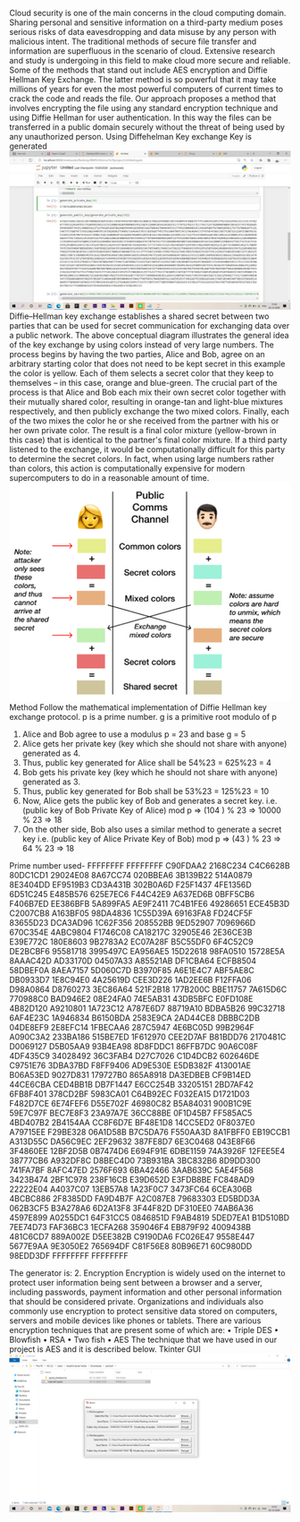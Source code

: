 Cloud security is one of the main concerns in the cloud computing domain. Sharing personal and sensitive information on a third-party medium poses serious risks of data eavesdropping and data misuse by any person with malicious intent. The traditional methods of secure file transfer and information are superfluous in the scenario of cloud. Extensive research and study is undergoing in this field to make cloud more secure and reliable. Some of the methods that stand out include AES encryption and Diffie Hellman Key Exchange. The latter method is so powerful that it may take millions of years for even the most powerful computers of current times to crack the code and reads the file. Our approach proposes a method that involves encrypting the file using any standard encryption technique and using Diffie Hellman for user authentication. In this way the files can be transferred in a public domain securely without the threat of being used by any unauthorized person.
Using Diffehelman Key exchange Key is generated
![](src/application/key%20generation.jpeg)
Diffie–Hellman key exchange establishes a shared secret between two parties that can be used for secret communication for exchanging data over a public network. The above conceptual diagram illustrates the general idea of the key exchange by using colors instead of very large numbers. The process begins by having the two parties, Alice and Bob, agree on an arbitrary starting color that does not need to be kept secret in this example the color is yellow. Each of them selects a secret color that they keep to themselves – in this case, orange and blue-green. The crucial part of the process is that Alice and Bob each mix their own secret color together with their mutually shared color, resulting in orange-tan and light-blue mixtures respectively, and then publicly exchange the two mixed colors. Finally, each of the two mixes the color he or she received from the partner with his or her own private color. The result is a final color mixture (yellow-brown in this case) that is identical to the partner's final color mixture. If a third party listened to the exchange, it would be computationally difficult for this party to determine the secret colors. In fact, when using large numbers rather than colors, this action is computationally expensive for modern supercomputers to do in a reasonable amount of time.
![](src/application/DH%20(2).png)
Method
 Follow the mathematical implementation of Diffie Hellman key exchange protocol.
 p is a prime number. 
g is a primitive root modulo of p 
1. Alice and Bob agree to use a modulus p = 23 and base g = 5 
2. Alice gets her private key (key which she should not share with anyone) generated as 4. 
3. Thus, public key generated for Alice shall be 54%23 = 625%23 = 4
 4. Bob gets his private key (key which he should not share with anyone) generated as 3.
 5. Thus, public key generated for Bob shall be 53%23 = 125%23 = 10
 6. Now, Alice gets the public key of Bob and generates a secret key. i.e. (public key of Bob Private Key of Alice) mod p => (104 ) % 23 => 10000 % 23 => 18
 7. On the other side, Bob also uses a similar method to generate a secret key i.e. (public key of Alice Private Key of Bob) mod p => (43 ) % 23 => 64 % 23 => 18
 
 Prime number used-
 FFFFFFFF FFFFFFFF C90FDAA2 2168C234 C4C6628B 80DC1CD1
      29024E08 8A67CC74 020BBEA6 3B139B22 514A0879 8E3404DD
      EF9519B3 CD3A431B 302B0A6D F25F1437 4FE1356D 6D51C245
      E485B576 625E7EC6 F44C42E9 A637ED6B 0BFF5CB6 F406B7ED
      EE386BFB 5A899FA5 AE9F2411 7C4B1FE6 49286651 ECE45B3D
      C2007CB8 A163BF05 98DA4836 1C55D39A 69163FA8 FD24CF5F
      83655D23 DCA3AD96 1C62F356 208552BB 9ED52907 7096966D
      670C354E 4ABC9804 F1746C08 CA18217C 32905E46 2E36CE3B
      E39E772C 180E8603 9B2783A2 EC07A28F B5C55DF0 6F4C52C9
      DE2BCBF6 95581718 3995497C EA956AE5 15D22618 98FA0510
      15728E5A 8AAAC42D AD33170D 04507A33 A85521AB DF1CBA64
      ECFB8504 58DBEF0A 8AEA7157 5D060C7D B3970F85 A6E1E4C7
      ABF5AE8C DB0933D7 1E8C94E0 4A25619D CEE3D226 1AD2EE6B
      F12FFA06 D98A0864 D8760273 3EC86A64 521F2B18 177B200C
      BBE11757 7A615D6C 770988C0 BAD946E2 08E24FA0 74E5AB31
      43DB5BFC E0FD108E 4B82D120 A9210801 1A723C12 A787E6D7
      88719A10 BDBA5B26 99C32718 6AF4E23C 1A946834 B6150BDA
      2583E9CA 2AD44CE8 DBBBC2DB 04DE8EF9 2E8EFC14 1FBECAA6
      287C5947 4E6BC05D 99B2964F A090C3A2 233BA186 515BE7ED
      1F612970 CEE2D7AF B81BDD76 2170481C D0069127 D5B05AA9
      93B4EA98 8D8FDDC1 86FFB7DC 90A6C08F 4DF435C9 34028492
      36C3FAB4 D27C7026 C1D4DCB2 602646DE C9751E76 3DBA37BD
      F8FF9406 AD9E530E E5DB382F 413001AE B06A53ED 9027D831
      179727B0 865A8918 DA3EDBEB CF9B14ED 44CE6CBA CED4BB1B
      DB7F1447 E6CC254B 33205151 2BD7AF42 6FB8F401 378CD2BF
      5983CA01 C64B92EC F032EA15 D1721D03 F482D7CE 6E74FEF6
      D55E702F 46980C82 B5A84031 900B1C9E 59E7C97F BEC7E8F3
      23A97A7E 36CC88BE 0F1D45B7 FF585AC5 4BD407B2 2B4154AA
      CC8F6D7E BF48E1D8 14CC5ED2 0F8037E0 A79715EE F29BE328
      06A1D58B B7C5DA76 F550AA3D 8A1FBFF0 EB19CCB1 A313D55C
      DA56C9EC 2EF29632 387FE8D7 6E3C0468 043E8F66 3F4860EE
      12BF2D5B 0B7474D6 E694F91E 6DBE1159 74A3926F 12FEE5E4
      38777CB6 A932DF8C D8BEC4D0 73B931BA 3BC832B6 8D9DD300
      741FA7BF 8AFC47ED 2576F693 6BA42466 3AAB639C 5AE4F568
      3423B474 2BF1C978 238F16CB E39D652D E3FDB8BE FC848AD9
      22222E04 A4037C07 13EB57A8 1A23F0C7 3473FC64 6CEA306B
      4BCBC886 2F8385DD FA9D4B7F A2C087E8 79683303 ED5BDD3A
      062B3CF5 B3A278A6 6D2A13F8 3F44F82D DF310EE0 74AB6A36
      4597E899 A0255DC1 64F31CC5 0846851D F9AB4819 5DED7EA1
      B1D510BD 7EE74D73 FAF36BC3 1ECFA268 359046F4 EB879F92
      4009438B 481C6CD7 889A002E D5EE382B C9190DA6 FC026E47
      9558E447 5677E9AA 9E3050E2 765694DF C81F56E8 80B96E71
      60C980DD 98EDD3DF FFFFFFFF FFFFFFFF

   The generator is: 2.
 Encryption
 Encryption is widely used on the internet to protect user information being sent between a browser and a server, including passwords, payment information and other personal information that should be considered private. Organizations and individuals also commonly use encryption to protect sensitive data stored on computers, servers and mobile devices like phones or tablets. There are various encryption techniques that are present some of which are:
 • Triple DES
 • Blowfish 
• RSA 
• Two fish 
• AES 
The technique that we have used in our project is AES and it is described below.
Tkinter GUI
![](src/application/gui.jpeg)
